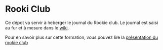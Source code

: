 # Rooki Club

Ce dépot va servir à heberger le journal du Rookie club. Le journal est saisi au fur et à mesure dans le
[wiki](https://github.com/ut7/rookie-club/wiki).

Pour en savoir plus sur cette formation, vous pouvez lire la [présentation du rookie club](https://github.com/ut7/rookie-club/blob/master/documents/rookie_club.md)
